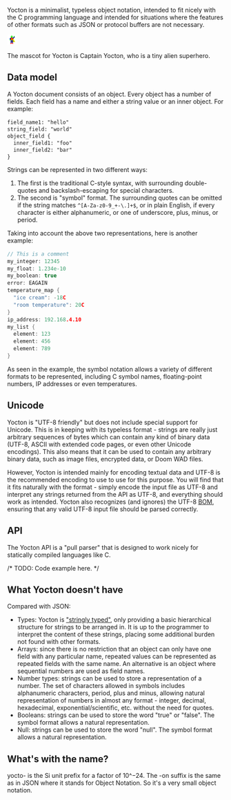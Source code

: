 
Yocton is a minimalist, typeless object notation, intended to fit nicely
with the C programming language and intended for situations where the features
of other formats such as JSON or protocol buffers are not necessary.

![Captain Yocton](cpt-yocton.png)

The mascot for Yocton is Captain Yocton, who is a tiny alien superhero.

## Data model

A Yocton document consists of an object. Every object has a number of fields.
Each field has a name and either a string value or an inner object. For example:
```
field_name1: "hello"
string_field: "world"
object_field {
  inner_field1: "foo"
  inner_field2: "bar"
}
```
Strings can be represented in two different ways:

1. The first is the traditional C-style syntax, with surrounding double-quotes
   and backslash-escaping for special characters.
1. The second is "symbol" format. The surrounding quotes can be omitted
   if the string matches `^[A-Za-z0-9_+-\.]+$`, or in plain English, if every
   character is either alphanumeric, or one of underscore, plus, minus,
   or period.

Taking into account the above two representations, here is another example:
```c
// This is a comment
my_integer: 12345
my_float: 1.234e-10
my_boolean: true
error: EAGAIN
temperature_map {
  "ice cream": -18C
  "room temperature": 20C
}
ip_address: 192.168.4.10
my_list {
  element: 123
  element: 456
  element: 789
}
```

As seen in the example, the symbol notation allows a variety of different
formats to be represented, including C symbol names, floating-point
numbers, IP addresses or even temperatures.

## Unicode

Yocton is "UTF-8 friendly" but does not include special support for
Unicode. This is in keeping with its typeless format - strings are really
just arbitrary sequences of bytes which can contain any kind of binary data
(UTF-8, ASCII with extended code pages, or even other Unicode encodings).
This also means that it can be used to contain any arbitrary binary data,
such as image files, encrypted data, or Doom WAD files.

However, Yocton is intended mainly for encoding textual data and UTF-8 is
the recommended encoding to use to use for this purpose. You will find that
it fits naturally with the format - simply encode the input file as UTF-8
and interpret any strings returned from the API as UTF-8, and everything
should work as intended. Yocton also recognizes (and ignores) the UTF-8
[BOM](https://en.wikipedia.org/wiki/Byte_order_mark), ensuring that any
valid UTF-8 input file should be parsed correctly.

## API

The Yocton API is a "pull parser" that is designed to work nicely for
statically compiled languages like C.

/* TODO: Code example here. */

## What Yocton doesn't have

Compared with JSON:

* Types: Yocton is ["stringly typed"](https://wiki.c2.com/?StringlyTyped),
  only providing a basic hierarchical structure for strings to be arranged
  in. It is up to the programmer to interpret the content of these strings,
  placing some additional burden not found with other formats.
* Arrays: since there is no restriction that an object can only have one field
  with any particular name, repeated values can be represented as repeated
  fields with the same name. An alternative is an object where sequential
  numbers are used as field names.
* Number types: strings can be used to store a representation of a number.
  The set of characters allowed in symbols includes alphanumeric
  characters, period, plus and minus, allowing natural representation of
  numbers in almost any format - integer, decimal, hexadecimal,
  exponential/scientific, etc. without the need for quotes.
* Booleans: strings can be used to store the word "true" or "false". The
  symbol format allows a natural representation.
* Null: strings can be used to store the word "null". The symbol format
  allows a natural representation.

## What's with the name?

yocto- is the Si unit prefix for a factor of 10^−24. The -on suffix is the
same as in JSON where it stands for Object Notation. So it's a very small
object notation.

